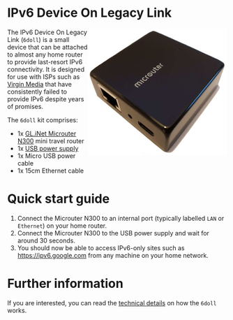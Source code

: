 IPv6 Device On Legacy Link
==========================

<img align="right" src="n300.jpg" />

The IPv6 Device On Legacy Link (`6doll`) is a small device that can be
attached to almost any home router to provide last-resort IPv6
connectivity.  It is designed for use with ISPs such as [Virgin
Media][virginmedia] that have consistently failed to provide IPv6
despite years of promises.

The `6doll` kit comprises:

* 1x [GL.iNet Microuter N300][n300] mini travel router
* 1x [USB power supply][power]
* 1x Micro USB power cable
* 1x 15cm Ethernet cable

Quick start guide
=================

1. Connect the Microuter N300 to an internal port (typically labelled
   `LAN` or `Ethernet`) on your home router.
2. Connect the Microuter N300 to the USB power supply and wait for
   around 30 seconds.
3. You should now be able to access IPv6-only sites such as
   https://ipv6.google.com from any machine on your home network.


Further information
===================

If you are interested, you can read the [technical
details](TECHNICAL.md) on how the `6doll` works.


[n300]: https://store.gl-inet.com/products/microuter-n300-mini-travel-router
[power]: https://www.amazon.co.uk/gp/product/B07MGSQ4YW
[virginmedia]: https://www.virginmedia.com
